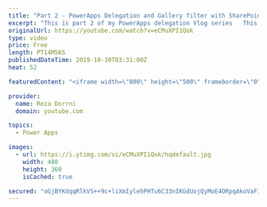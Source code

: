 ```yaml
---
title: "Part 2 - PowerApps Delegation and Gallery filter with SharePoint Date column"
excerpt: "This is part 2 of my PowerApps delegation Vlog series   This video will walk through the concept of Delegation in PowerApps with respect to SharePoint Date columns  Part 1 - What is delegation in PowerApps?  https://www.youtube.com/watch?v=gwiErbYtRdA  Part 3 - Delegation with Choice, Lookup & Yes/No"
originalUrl: https://youtube.com/watch?v=eCMuXPI1Qok
type: video
price: Free
length: PT14M56S
publishedDateTime: 2019-10-30T03:31:00Z
heat: 52

featuredContent: "<iframe width=\"800\" height=\"500\" frameborder=\"0\" src=\"https://www.youtube.com/embed/eCMuXPI1Qok\" allow=\"accelerometer; autoplay; encrypted-media; gyroscope; picture-in-picture\" allowfullscreen></iframe>"

provider:
  name: Reza Dorrni
  domain: youtube.com

topics:
  - Power Apps

images:
  - url: https://i.ytimg.com/vi/eCMuXPI1Qok/hqdefault.jpg
    width: 480
    height: 360
    isCached: true

secured: "oGjBYKdqqRlkVS++9c+liXmIylehPHTu6C33nIKGdUojQyMoE4ORpqAkoVaFIDfxj1RUCKLqtngc1AorITbK2X922QvcZoeE06wAqskmJyuO9GgDBZmR+LFLYbZwMAJrnb4mDSutFBmHOHW9d8lGQnFPqATVmAVYkywLDkfC+YztSDA2iPW0cQsKBsfm/DvMxefLZ4WomJ1doRLtJl+kHHrmyPMpGwcHJkXcR80FW/IZfRPItwELLz8D7F3jhm0HdTbIZW3BWLibxyncgV03kz6WTqU6zBbG+B+v5FvIWLGz0ENRIQO9S4JQHh3ZW7db5DvQThuCcHWl2W0T8a5cHBrvpmoJ3wsvyP+Rv9ELDaGvhxUxjIcUMF1+pGRbF0aOm/Uw6zZDLrFytXYCqnJgyOfDs4HmULW5ZO4Pd+KmQ8o=;T4FVmeVzwMbvom8jkFsxCw=="
---
```



